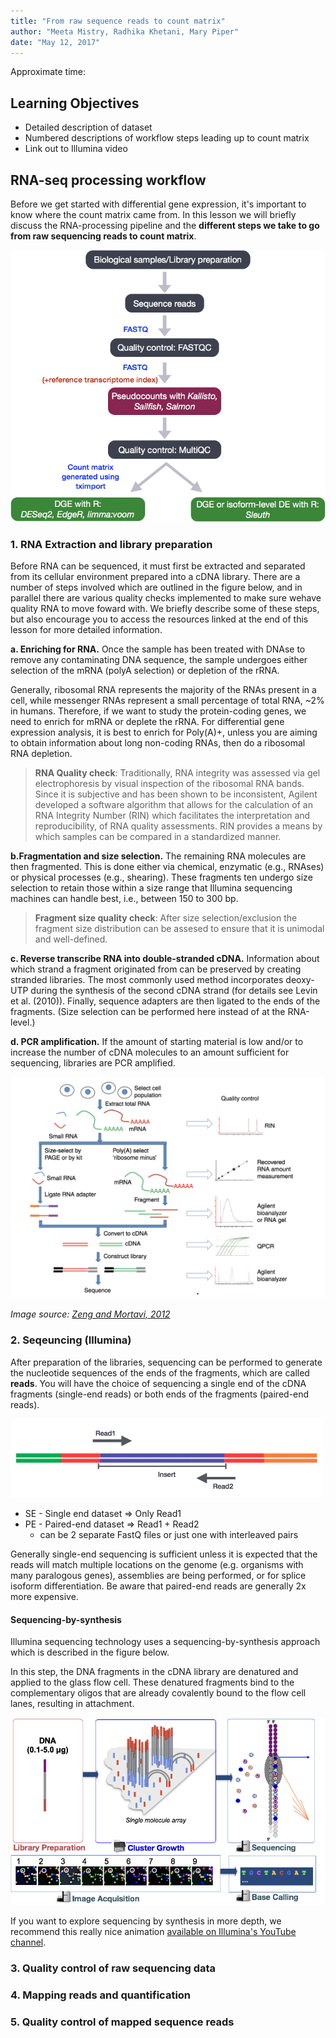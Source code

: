 ```yaml
---
title: "From raw sequence reads to count matrix"
author: "Meeta Mistry, Radhika Khetani, Mary Piper"
date: "May 12, 2017"
---
```


Approximate time: 

## Learning Objectives 

* Detailed description of dataset
* Numbered descriptions of workflow steps leading up to count matrix
* Link out to Illumina video


## RNA-seq processing workflow

Before we get started with differential gene expression, it's important to know where the count matrix came from. In this lesson we will briefly discuss the RNA-processing pipeline and the **different steps we take to go from raw sequencing reads to count matrix**. 

<p align="center">
<img src="../img/workflow-salmon-DGE.png" >
</p>


### 1. RNA Extraction and library preparation

Before RNA can be sequenced, it must first be extracted and separated from its cellular environment prepared into a cDNA library. There are a number of steps involved which are outlined in the figure below, and in parallel there are various quality checks implemented to make sure wehave quality RNA to move foward with. We briefly describe some of these steps, but also encourage you to access the resources linked at the end of this lesson for more detailed information.

**a. Enriching for RNA.** Once the sample has been treated with DNAse to remove any contaminating DNA sequence, the sample undergoes either selection of the mRNA (polyA selection) or depletion of the rRNA. 

Generally, ribosomal RNA represents the majority of the RNAs present in a cell, while messenger RNAs represent a small percentage of total RNA, ~2% in humans. Therefore, if we want to study the protein-coding genes, we need to enrich for mRNA or deplete the rRNA. For differential gene expression analysis, it is best to enrich for Poly(A)+, unless you are aiming to obtain information about long non-coding RNAs, then do a ribosomal RNA depletion.

> **RNA Quality check**: Traditionally, RNA integrity was assessed via gel electrophoresis by visual inspection of the ribosomal RNA bands. Since it is subjective and has been shown to be inconsistent, Agilent developed a software algorithm that allows for the calculation of an RNA Integrity Number (RIN) which facilitates the interpretation and reproducibility, of RNA quality assessments. RIN provides a means by which samples can be compared in a standardized manner.

**b.Fragmentation and size selection.** The remaining RNA molecules are then fragmented. This is done either via chemical, enzymatic (e.g., RNAses) or physical processes (e.g., shearing). These fragments ten undergo size selection to retain those within a size range that Illumina sequencing machines can handle best, i.e., between 150 to 300 bp. 

> **Fragment size quality check**: After size selection/exclusion the fragment size distribution can be assesed to ensure that it is unimodal and well-defined.

**c. Reverse transcribe RNA into double-stranded cDNA.** Information about which strand a fragment originated from can be preserved by creating stranded libraries. The most commonly used method incorporates deoxy-UTP during the synthesis
of the second cDNA strand (for details see Levin et al. (2010)). Finally, sequence adapters are then ligated to the ends of the fragments. (Size selection can be performed here instead of at the RNA-level.)

**d. PCR amplification.** If the amount of starting material is low and/or to increase the number of cDNA molecules to an amount sufficient for sequencing, libraries are PCR amplified. 

<p align="center">
<img src="../img/library_prep.png" >
</p>

*Image source: [Zeng and Mortavi, 2012](https://pubmed.ncbi.nlm.nih.gov/22910383/)*

### 2. Seqeuncing (Illumina)

After preparation of the libraries, sequencing can be performed to generate the nucleotide sequences of the ends of the fragments, which are called **reads**. You will have the choice of sequencing a single end of the cDNA fragments (single-end reads) or both ends of the fragments (paired-end reads).

<img src="../img/paired_end_reads.png" width="500">

- SE - Single end dataset => Only Read1
- PE - Paired-end dataset => Read1 + Read2
	- can be 2 separate FastQ files or just one with interleaved pairs

Generally single-end sequencing is sufficient unless it is expected that the reads will match multiple locations on the genome (e.g. organisms with many paralogous genes), assemblies are being performed, or for splice isoform differentiation. Be aware that paired-end reads are generally 2x more expensive.

#### Sequencing-by-synthesis 

Illumina sequencing technology uses a sequencing-by-synthesis approach which is described in the figure below. 

In this step, the DNA fragments in the cDNA library are denatured and applied to the glass flow cell. These denatured fragments bind to the complementary oligos that are already covalently bound to the flow cell lanes, resulting in attachment.

<img src="../img/illumina_sequencing_process.png" width="600">

If you want to explore sequencing by synthesis in more depth, we recommend this really nice animation [available on Illumina's YouTube channel](https://www.youtube.com/watch?v=fCd6B5HRaZ8).

### 3. Quality control of raw sequencing data

### 4. Mapping reads and quantification

### 5. Quality control of mapped sequence reads
